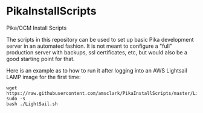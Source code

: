 # PikaInstallScripts
Pika/OCM Install Scripts

The scripts in this repository can be used to set up basic Pika development server in an automated fashion. It is not meant to configure a "full" production server with backups, ssl certificates, etc, but would also be a good starting point for that.

Here is an example as to how to run it after logging into an AWS Lightsail LAMP image for the first time:
```
wget https://raw.githubusercontent.com/amsclark/PikaInstallScripts/master/LightSail.sh
sudo -s
bash ./LightSail.sh
```
